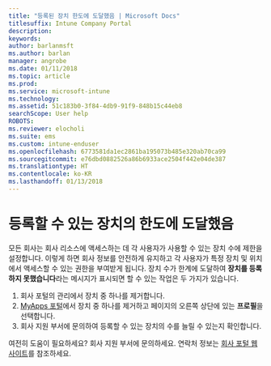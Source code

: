 ```yaml
---
title: "등록된 장치 한도에 도달했음 | Microsoft Docs"
titlesuffix: Intune Company Portal
description: 
keywords: 
author: barlanmsft
ms.author: barlan
manager: angrobe
ms.date: 01/11/2018
ms.topic: article
ms.prod: 
ms.service: microsoft-intune
ms.technology: 
ms.assetid: 51c183b0-3f84-4db9-91f9-848b15c44eb8
searchScope: User help
ROBOTS: 
ms.reviewer: elocholi
ms.suite: ems
ms.custom: intune-enduser
ms.openlocfilehash: 6773581da1ec2861ba195073b485e320ab70ca99
ms.sourcegitcommit: e76dbd0882526a86b6933ace2504f442e04de387
ms.translationtype: HT
ms.contentlocale: ko-KR
ms.lasthandoff: 01/13/2018
---
```

# <a name="the-limit-of-devices-you-can-register-has-been-reached"></a>등록할 수 있는 장치의 한도에 도달했음

모든 회사는 회사 리소스에 액세스하는 데 각 사용자가 사용할 수 있는 장치 수에 제한을 설정합니다. 이렇게 하면 회사 정보를 안전하게 유지하고 각 사용자가 특정 장치 및 위치에서 액세스할 수 있는 권한을 부여받게 됩니다. 장치 수가 한계에 도달하여 **장치를 등록하지 못했습니다**라는 메시지가 표시되면 할 수 있는 작업은 두 가지가 있습니다.

1. 회사 포털의 관리에서 장치 중 하나를 제거합니다.
2. [MyApps 포털](https://myapps.microsoft.com)에서 장치 중 하나를 제거하고 페이지의 오른쪽 상단에 있는 **프로필**을 선택합니다. 
3. 회사 지원 부서에 문의하여 등록할 수 있는 장치의 수를 늘릴 수 있는지 확인합니다. 

여전히 도움이 필요하세요? 회사 지원 부서에 문의하세요. 연락처 정보는 [회사 포털 웹 사이트](https://portal.manage.microsoft.com#HelpDeskDialog)를 참조하세요.
